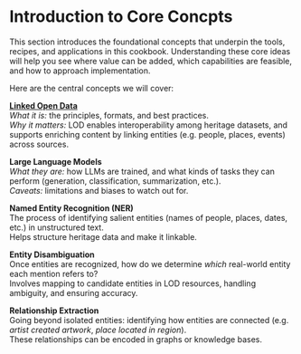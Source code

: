 # Introduction to Core Concpts
This section introduces the foundational concepts that underpin the tools, recipes, and applications in this cookbook. Understanding these core ideas will help you see where value can be added, which capabilities are feasible, and how to approach implementation.

Here are the central concepts we will cover:

**[Linked Open Data](#lod)**  
  *What it is:* the principles, formats, and best practices.  
  *Why it matters:* LOD enables interoperability among heritage datasets, and supports enriching content by linking entities (e.g. people, places, events) across sources.

**Large Language Models**  
  *What they are:* how LLMs are trained, and what kinds of tasks they can perform (generation, classification, summarization, etc.).  
  *Caveats:* limitations and biases to watch out for.

**Named Entity Recognition (NER)**  
  The process of identifying salient entities (names of people, places, dates, etc.) in unstructured text.  
  Helps structure heritage data and make it linkable.

**Entity Disambiguation**  
  Once entities are recognized, how do we determine *which* real-world entity each mention refers to?  
  Involves mapping to candidate entities in LOD resources, handling ambiguity, and ensuring accuracy.

**Relationship Extraction**  
  Going beyond isolated entities: identifying how entities are connected (e.g. *artist created artwork*, *place located in region*).  
  These relationships can be encoded in graphs or knowledge bases.



